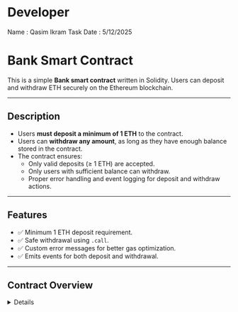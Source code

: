 # Developer

Name : Qasim Ikram
Task Date : 5/12/2025

# Bank Smart Contract

This is a simple **Bank smart contract** written in Solidity. Users can deposit and withdraw ETH securely on the Ethereum blockchain.

---

## Description

- Users **must deposit a minimum of 1 ETH** to the contract.
- Users can **withdraw any amount**, as long as they have enough balance stored in the contract.
- The contract ensures:
  - Only valid deposits (≥ 1 ETH) are accepted.
  - Only users with sufficient balance can withdraw.
  - Proper error handling and event logging for deposit and withdraw actions.

---

## Features

- ✅ Minimum 1 ETH deposit requirement.
- ✅ Safe withdrawal using `.call`.
- ✅ Custom error messages for better gas optimization.
- ✅ Emits events for both deposit and withdrawal.

---

## Contract Overview

<details>

```solidity
// SPDX-License-Identifier: MIT
pragma solidity 0.8.28;

contract Bank {
    mapping(address => uint) public s_balance;

    error Bank__InvalidDeposite();
    error Bank__NotEnoughBalance();
    error Bank__WithdarwFailed();

    event Bank__Deposite(address indexed user, uint amount);
    event Bank__Withdraw(address indexed user, uint amount);

    function deposite() external payable {
        if (msg.value < 1 ether) {
            revert Bank__InvalidDeposite();
        }
        s_balance[msg.sender] += msg.value;
        emit Bank__Deposite(msg.sender, msg.value);
    }

    function withdraw(uint _amount) external {
        if (s_balance[msg.sender] < _amount) {
            revert Bank__NotEnoughBalance();
        }

        (bool success, ) = msg.sender.call{value: _amount}("");
        if (!success) {
            revert Bank__WithdarwFailed();
        }

        s_balance[msg.sender] -= _amount;
        emit Bank__Withdraw(msg.sender, _amount);
    }
}
```

</details>
